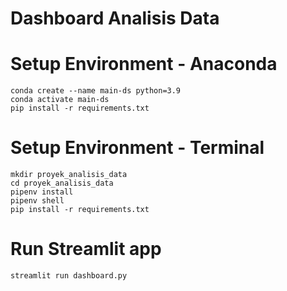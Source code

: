 # Dashboard Analisis Data 
# Setup Environment - Anaconda 
```
conda create --name main-ds python=3.9
conda activate main-ds
pip install -r requirements.txt
```
# Setup Environment - Terminal 
```
mkdir proyek_analisis_data
cd proyek_analisis_data
pipenv install
pipenv shell
pip install -r requirements.txt
```
# Run Streamlit app 
```
streamlit run dashboard.py
```
